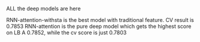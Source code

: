 ALL the deep models are here

RNN-attention-withsta is the best model with traditional feature. CV result is 0.7853
RNN-attention is the pure deep model which gets the highest score on LB A 0.7852, while the cv score is just 0.7803
